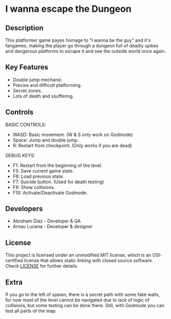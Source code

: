 # I wanna escape the Dungeon
## Description

This platformer game payes homage to "I wanna be the guy" and it's fangames, making the player go through a dungeon full of deadly spikes and dangerous platforms to escape it and see the outside world once again.

## Key Features

 - Double jump mechanic.
 - Precise and difficult platforming.
 - Secret zones.
 - Lots of death and ssuffering.
 
## Controls
  BASIC CONTROLS:
 
 * WASD: Basic movement. (W & S only work on Godmode)
 * Space: Jump and double jump.
 * R: Restart from checkpoint. (Only works if you are dead)
 
  DEBUG KEYS:
 
 * F1: Restart from the beginning of the level.
 * F5: Save current game state.
 * F6: Load previous state.
 * F7: Suicide button. (Used for death testing)
 * F9: Show collisions.
 * F10: Activate/Deactivate Godmode.

## Developers

 - Abraham Diaz - Developer & QA
 - Arnau Lucena - Developer & designer

## License

This project is licensed under an unmodified MIT license, which is an OSI-certified license that allows static linking with closed source software. Check [LICENSE](LICENSE) for further details.

## Extra
If you go to the left of spawn, there is a secret path with some fake walls, for now most of the level cannot be navigated due to lack of logic of collisions, but some testing can be done there. Still, with Godmode you can test all parts of the map.
